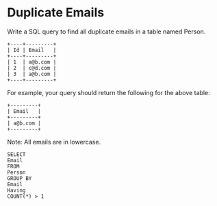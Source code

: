 # Duplicate Emails

Write a SQL query to find all duplicate emails in a table named Person.
```
+----+---------+
| Id | Email   |
+----+---------+
| 1  | a@b.com |
| 2  | c@d.com |
| 3  | a@b.com |
+----+---------+
```
For example, your query should return the following for the above table:
```
+---------+
| Email   |
+---------+
| a@b.com |
+---------+
```
Note: All emails are in lowercase.

```
SELECT
Email
FROM
Person
GROUP BY
Email
Having
COUNT(*) > 1
```
